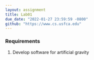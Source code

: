 ```yaml
---
layout: assignment
title: Lab01
due_date: "2022-01-27 23:59:59 -0800"
github: "https://www.cs.usfca.edu"
---
```


### Requirements
1. Develop software for artificial gravity